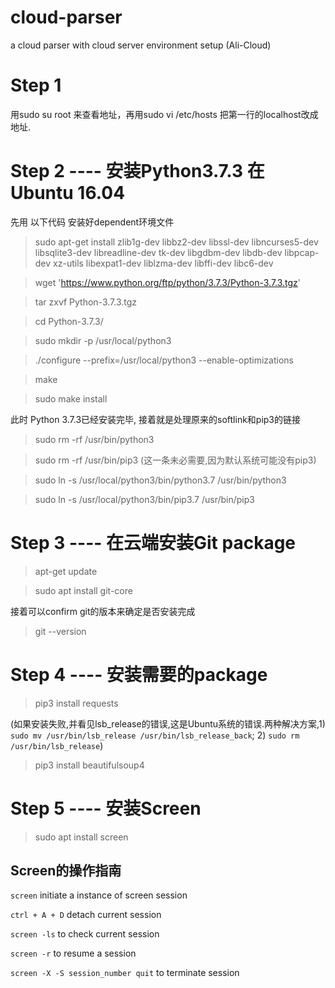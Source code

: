 # cloud-parser
a cloud parser with cloud server environment setup (Ali-Cloud)


# Step 1

用sudo su root 来查看地址，再用sudo vi /etc/hosts 把第一行的localhost改成地址.

# Step 2 ---- 安装Python3.7.3 在Ubuntu 16.04

先用 以下代码 安装好dependent环境文件

> sudo apt-get install zlib1g-dev libbz2-dev libssl-dev libncurses5-dev libsqlite3-dev libreadline-dev tk-dev libgdbm-dev libdb-dev libpcap-dev xz-utils libexpat1-dev liblzma-dev libffi-dev libc6-dev

> wget 'https://www.python.org/ftp/python/3.7.3/Python-3.7.3.tgz'

> tar zxvf Python-3.7.3.tgz

> cd Python-3.7.3/

> sudo mkdir -p /usr/local/python3

> ./configure --prefix=/usr/local/python3 --enable-optimizations

> make

> sudo make install

此时 Python 3.7.3已经安装完毕, 接着就是处理原来的softlink和pip3的链接 

> sudo rm -rf /usr/bin/python3

> sudo rm -rf /usr/bin/pip3 (这一条未必需要,因为默认系统可能没有pip3)

> sudo ln -s /usr/local/python3/bin/python3.7 /usr/bin/python3

> sudo ln -s /usr/local/python3/bin/pip3.7 /usr/bin/pip3

# Step 3 ---- 在云端安装Git package

> apt-get update

> sudo apt install git-core

接着可以confirm git的版本来确定是否安装完成 

> git --version

# Step 4 ---- 安装需要的package

> pip3 install requests

(如果安装失败,并看见lsb_release的错误,这是Ubuntu系统的错误.两种解决方案,1) `sudo mv /usr/bin/lsb_release /usr/bin/lsb_release_back`; 2) `sudo rm /usr/bin/lsb_release`)

> pip3 install beautifulsoup4

# Step 5 ---- 安装Screen

> sudo apt install screen

## Screen的操作指南

`screen` initiate a instance of screen session

`ctrl + A + D` detach current session

`screen -ls` to check current session

`screen -r` to resume a session

`screen -X -S session_number quit` to terminate session

